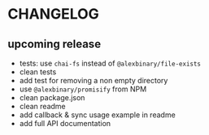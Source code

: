 # CHANGELOG

## upcoming release

- tests: use `chai-fs` instead of `@alexbinary/file-exists`
- clean tests
- add test for removing a non empty directory
- use `@alexbinary/promisify` from NPM
- clean package.json
- clean readme
- add callback & sync usage example in readme
- add full API documentation
